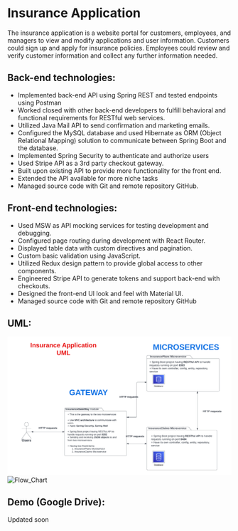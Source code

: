 # Insurance Application
The insurance application is a website portal for customers, employees, and managers to view and modify applications and user information. Customers could sign up and apply for insurance policies. Employees could review and verify customer information and collect any further information needed.

## Back-end technologies:
- Implemented back-end API using Spring REST and tested endpoints using Postman
- Worked closed with other back-end developers to fulfill behavioral and functional requirements for RESTful web services.
- Utilized Java Mail API to send confirmation and marketing emails.
- Configured the MySQL database and used Hibernate as ORM (Object Relational Mapping) solution to communicate between Spring Boot and the database. 
- Implemented Spring Security to authenticate and authorize users 
- Used Stripe API as a 3rd party checkout gateway. 
- Built upon existing API to provide more functionality for the front end.
- Extended the API available for more niche tasks
- Managed source code with Git and remote repository GitHub.

## Front-end technologies:
- Used MSW as API mocking services for testing development and debugging.
- Configured page routing during development with React Router.
- Displayed table data with custom directives and pagination.
- Custom basic validation using JavaScript.
- Utilized Redux design pattern to provide global access to other components.
- Engineered Stripe API to generate tokens and support back-end with checkouts.
- Designed the front-end UI look and feel with Material UI. 
- Managed source code with Git and remote repository GitHub

## UML:
![UML](https://github.com/tramnhatquang/Insurance_Application/blob/main/Insurance%20App.png)
![Flow_Chart]()
## Demo (Google Drive): 
Updated soon
